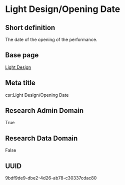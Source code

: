 # Light Design/Opening Date
## Short definition
The date of the opening of the performance.
## Base page
[Light Design](https://github.com/EuroCRIS/CASRAI-Dictionairies/blob/main/Objects/Light%20Design.md)
## Meta title
csr:Light Design/Opening Date
## Research Admin Domain
True
## Research Data Domain
False
## UUID
9bdf9de9-dbe2-4d26-ab78-c30337cdac80
